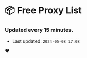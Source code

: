 # :package: Free Proxy List
### Updated every 15 minutes.

- Last updated: `2024-05-08 17:08`

:heart:
